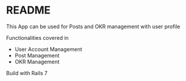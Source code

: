 # README

This App can be used for Posts and OKR management with user profile

Functionalities covered in 

* User Account Management 
* Post Management
* OKR Management

Build with Rails 7
